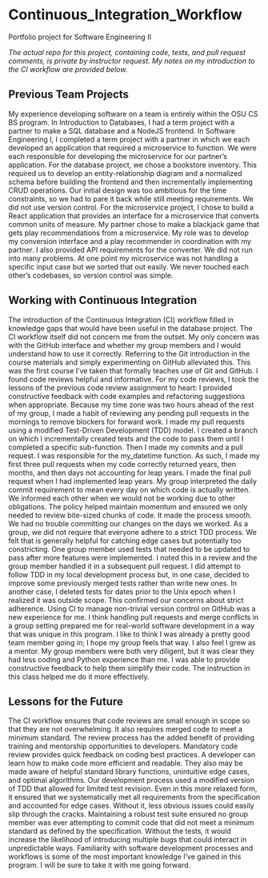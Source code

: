 # Continuous_Integration_Workflow
Portfolio project for Software Engineering II

*The actual repo for this project, containing code, tests, and pull request comments, is private by instructor request.
My notes on my introduction to the CI workflow are provided below.*


## Previous Team Projects

My experience developing software on a team is entirely within the OSU CS BS program. In Introduction to Databases, I had a term project with a partner to make a SQL database and a NodeJS frontend. In Software Engineering I, I completed a term project with a partner in which we each developed an application that required a microservice to function. We were each responsible for developing the microservice for our partner’s application.
For the database project, we chose a bookstore inventory. This required us to develop an entity-relationship diagram and a normalized schema before building the frontend and then incrementally implementing CRUD operations. Our initial design was too ambitious for the time constraints, so we had to pare it back while still meeting requirements. We did not use version control.
For the microservice project, I chose to build a React application that provides an interface for a microservice that converts common units of measure. My partner chose to make a blackjack game that gets play recommendations from a microservice. My role was to develop my conversion interface and a play recommender in coordination with my partner. I also provided API requirements for the converter. We did not run into many problems. At one point my microservice was not handling a specific input case but we sorted that out easily. We never touched each other’s codebases, so version control was simple.

## Working with Continuous Integration

The introduction of the Continuous Integration (CI) workflow filled in knowledge gaps that would have been useful in the database project.
The CI workflow itself did not concern me from the outset. My only concern was with the GitHub interface and whether my group members and I would understand how to use it correctly. Referring to the Git introduction in the course materials and simply experimenting on GitHub alleviated this. This was the first course I’ve taken that formally teaches use of Git and GitHub.
I found code reviews helpful and informative. For my code reviews, I took the lessons of the previous code review assignment to heart: I provided constructive feedback with code examples and refactoring suggestions when appropriate. Because my time zone was two hours ahead of the rest of my group, I made a habit of reviewing any pending pull requests in the mornings to remove blockers for forward work.
I made my pull requests using a modified Test-Driven Development (TDD) model. I created a branch on which I incrementally created tests and the code to pass them until I completed a specific sub-function. Then I made my commits and a pull request.
I was responsible for the my_datetime function. As such, I made my first three pull requests when my
code correctly returned years, then months, and then days not accounting for leap years. I made the
final pull request when I had implemented leap years.
My group interpreted the daily commit requirement to mean every day on which code is actually
written. We informed each other when we would not be working due to other obligations. The policy
helped maintain momentum and ensured we only needed to review bite-sized chunks of code. It made
the process smooth. We had no trouble committing our changes on the days we worked.
As a group, we did not require that everyone adhere to a strict TDD process. We felt that is generally
helpful for catching edge cases but potentially too constricting. One group member used tests that
needed to be updated to pass after more features were implemented. I noted this in a review and the
group member handled it in a subsequent pull request. I did attempt to follow TDD in my local
development process but, in one case, decided to improve some previously merged tests rather than
write new ones. In another case, I deleted tests for dates prior to the Unix epoch when I realized it was
outside scope. This confirmed our concerns about strict adherence.
Using CI to manage non-trivial version control on GitHub was a new experience for me. I think handling
pull requests and merge conflicts in a group setting prepared me for real-world software development
in a way that was unique in this program. I like to think I was already a pretty good team member going
in; I hope my group feels that way. I also feel I grew as a mentor. My group members were both very
diligent, but it was clear they had less coding and Python experience than me. I was able to provide
constructive feedback to help them simplify their code. The instruction in this class helped me do it
more effectively.

## Lessons for the Future

The CI workflow ensures that code reviews are small enough in scope so that they are not
overwhelming. It also requires merged code to meet a minimum standard. The review process has the
added benefit of providing training and mentorship opportunities to developers.
Mandatory code review provides quick feedback on coding best practices. A developer can learn how to
make code more efficient and readable. They also may be made aware of helpful standard library
functions, unintuitive edge cases, and optimal algorithms.
Our development process used a modified version of TDD that allowed for limited test revision. Even in
this more relaxed form, it ensured that we systematically met all requirements from the specification
and accounted for edge cases. Without it, less obvious issues could easily slip through the cracks.
Maintaining a robust test suite ensured no group member was ever attempting to commit code that did
not meet a minimum standard as defined by the specification. Without the tests, it would increase the
likelihood of introducing multiple bugs that could interact in unpredictable ways.
Familiarity with software development processes and workflows is some of the most important
knowledge I’ve gained in this program. I will be sure to take it with me going forward.
